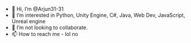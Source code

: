 - 👋 Hi, I’m @Arjun31-31
- 👀 I’m interested in Python, Unity Engine, C#, Java, Web Dev, JavaScript, Unreal engine
- 🌱 I’m not looking to collaborate.
- 📫 How to reach me - lol no

<!---
Arjun31-31/Arjun31-31 is a ✨ special ✨ repository because its `README.md` (this file) appears on your GitHub profile.
You can click the Preview link to take a look at your changes.
--->
